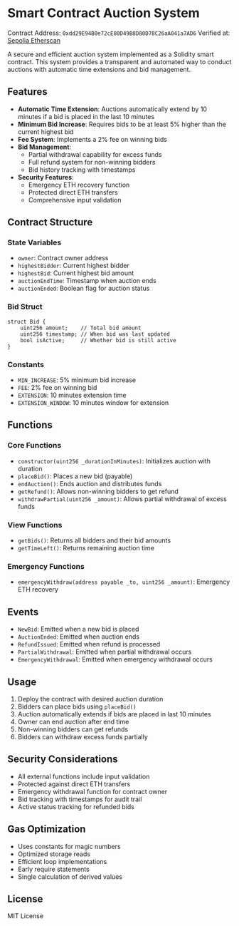 # Smart Contract Auction System

Contract Address: `0xdd29E94B0e72cE80D49B8D80D78C26aA041a7AD6`
Verified at: [Sepolia Etherscan](https://sepolia.etherscan.io/address/0xdd29E94B0e72cE80D49B8D80D78C26aA041a7AD6)

A secure and efficient auction system implemented as a Solidity smart contract. This system provides a transparent and automated way to conduct auctions with automatic time extensions and bid management.

## Features

- **Automatic Time Extension**: Auctions automatically extend by 10 minutes if a bid is placed in the last 10 minutes
- **Minimum Bid Increase**: Requires bids to be at least 5% higher than the current highest bid
- **Fee System**: Implements a 2% fee on winning bids
- **Bid Management**:
  - Partial withdrawal capability for excess funds
  - Full refund system for non-winning bidders
  - Bid history tracking with timestamps
- **Security Features**:
  - Emergency ETH recovery function
  - Protected direct ETH transfers
  - Comprehensive input validation

## Contract Structure

### State Variables
- `owner`: Contract owner address
- `highestBidder`: Current highest bidder
- `highestBid`: Current highest bid amount
- `auctionEndTime`: Timestamp when auction ends
- `auctionEnded`: Boolean flag for auction status

### Bid Struct
```solidity
struct Bid {
    uint256 amount;    // Total bid amount
    uint256 timestamp; // When bid was last updated
    bool isActive;     // Whether bid is still active
}
```

### Constants
- `MIN_INCREASE`: 5% minimum bid increase
- `FEE`: 2% fee on winning bid
- `EXTENSION`: 10 minutes extension time
- `EXTENSION_WINDOW`: 10 minutes window for extension

## Functions

### Core Functions
- `constructor(uint256 _durationInMinutes)`: Initializes auction with duration
- `placeBid()`: Places a new bid (payable)
- `endAuction()`: Ends auction and distributes funds
- `getRefund()`: Allows non-winning bidders to get refund
- `withdrawPartial(uint256 _amount)`: Allows partial withdrawal of excess funds

### View Functions
- `getBids()`: Returns all bidders and their bid amounts
- `getTimeLeft()`: Returns remaining auction time

### Emergency Functions
- `emergencyWithdraw(address payable _to, uint256 _amount)`: Emergency ETH recovery

## Events
- `NewBid`: Emitted when a new bid is placed
- `AuctionEnded`: Emitted when auction ends
- `RefundIssued`: Emitted when refund is processed
- `PartialWithdrawal`: Emitted when partial withdrawal occurs
- `EmergencyWithdrawal`: Emitted when emergency withdrawal occurs

## Usage

1. Deploy the contract with desired auction duration
2. Bidders can place bids using `placeBid()`
3. Auction automatically extends if bids are placed in last 10 minutes
4. Owner can end auction after end time
5. Non-winning bidders can get refunds
6. Bidders can withdraw excess funds partially

## Security Considerations

- All external functions include input validation
- Protected against direct ETH transfers
- Emergency withdrawal function for contract owner
- Bid tracking with timestamps for audit trail
- Active status tracking for refunded bids

## Gas Optimization

- Uses constants for magic numbers
- Optimized storage reads
- Efficient loop implementations
- Early require statements
- Single calculation of derived values

## License

MIT License 